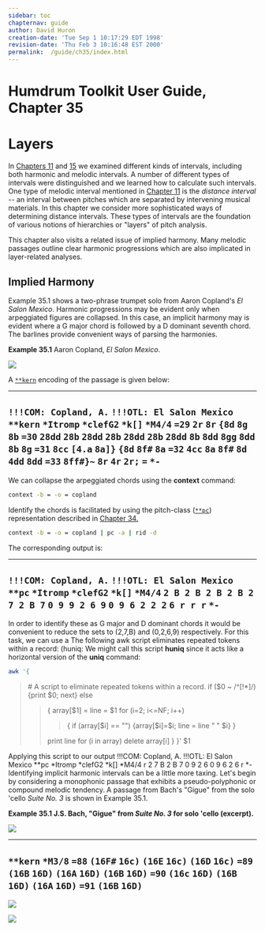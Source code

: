 ```yaml
---
sidebar: toc
chapternav: guide
author: David Huron
creation-date: 'Tue Sep 1 10:17:29 EDT 1998'
revision-date: 'Thu Feb 3 10:16:48 EST 2000'
permalink:	/guide/ch35/index.html
---
```



Humdrum Toolkit User Guide, Chapter 35
=========

Layers
======

In [Chapters 11](/guide/ch11) and [15](/guide/ch15) we examined
different kinds of intervals, including both harmonic and melodic
intervals. A number of different types of intervals were distinguished
and we learned how to calculate such intervals. One type of melodic
interval mentioned in [Chapter 11](/guide/ch11) is the *distance
interval* \-- an interval between pitches which are separated by
intervening musical materials. In this chapter we consider more
sophisticated ways of determining distance intervals. These types of
intervals are the foundation of various notions of hierarchies or
"layers" of pitch analysis.

This chapter also visits a related issue of implied harmony. Many
melodic passages outline clear harmonic progressions which are also
implicated in layer-related analyses.


Implied Harmony
---------------

Example 35.1 shows a two-phrase trumpet solo from Aaron Copland\'s *El
Salon Mexico*. Harmonic progressions may be evident only when
arpeggiated figures are collapsed. In this case, an implicit harmony may
is evident where a G major chord is followed by a D dominant seventh
chord. The barlines provide convenient ways of parsing the harmonies.

**Example 35.1** Aaron Copland, *El Salon Mexico*.

![](guide.figures/guide35.4.gif)

A [`**kern`](/rep/kern) encoding of the passage is
given below:

  ---------------------------
  `!!!COM: Copland, A.`
  `!!!OTL: El Salon Mexico`
  `**kern`
  `*Itromp`
  `*clefG2`
  `*k[]`
  `*M4/4`
  `=29`
  `2r`
  `8r`
  `{8d`
  `8g`
  `8b`
  `=30`
  `28dd`
  `28b`
  `28dd`
  `28b`
  `28dd`
  `28b`
  `28dd`
  `8b`
  `8dd`
  `8gg`
  `8dd`
  `8b`
  `8g`
  `=31`
  `8cc`
  `[4.a`
  `8a]}`
  `{8d`
  `8f#`
  `8a`
  `=32`
  `4cc`
  `8a`
  `8f#`
  `8d`
  `4dd`
  `8dd`
  `=33`
  `8ff#}~`
  `8r`
  `4r`
  `2r;`
  `=`
  `*-`
  ---------------------------
We can collapse the arpeggiated chords using the **context** command:

```bash
context -b = -o = copland
```

Identify the chords is facilitated by using the pitch-class
([`**pc`](/rep/pc)) representation described in
[Chapter 34.](/guide/ch34)

```bash
context -b = -o = copland | pc -a | rid -d
```

The corresponding output is:

  -----------------------------
  `!!!COM: Copland, A.`
  `!!!OTL: El Salon Mexico`
  `**pc`
  `*Itromp`
  `*clefG2`
  `*k[]`
  `*M4/4`
  `2 B 2 B 2 B 2 B 2 7 2 B 7`
  `0 9 9 2 6 9`
  `0 9 6 2 2 2`
  `6 r r r`
  `*-`
  -----------------------------
In order to identify these as G major and D dominant chords it would be
convenient to reduce the sets to (2,7,B) and (0,2,6,9) respectively. For
this task, we can use a The following awk script eliminates repeated
tokens within a record: (huniq: We might call this script **huniq**
since it acts like a horizontal version of the **uniq** command:

```bash
awk '{
```
> \# A script to eliminate repeated tokens within a record.
> if (\$0 \~ /\^\[!\*\]/) {print \$0; next}
> else
> > { array\[\$1\] = line = \$1
> > for (i=2; i\<=NF; i++)
> >
> > > {
> > > if (array\[\$i\] == "") {array\[\$i\]=\$i; line = line " "
> > > \$i}
> > > }
> >
> > print line
> > for (i in array) delete array\[i\]
> > }
> }\' \$1

Applying this script to our output !!!COM: Copland, A. !!!OTL: El Salon
Mexico \*\*pc \*Itromp \*clefG2 \*k\[\] \*M4/4 r 2 7 B 2 B 7 0 9 2 6 0 9
6 2 6 r \*- Identifying implicit harmonic intervals can be a little more
taxing. Let\'s begin by considering a monophonic passage that exhibits a
pseudo-polyphonic or compound melodic tendency. A passage from Bach\'s
"Gigue" from the solo \'cello *Suite No. 3* is shown in Example 35.1.

**Example 35.1 J.S. Bach, "Gigue" from *Suite No. 3* for solo \'cello
(excerpt).**

![](guide.figures/guide35.1.gif)

  ----------
  `**kern`
  `*M3/8`
  `=88`
  `(16F#`
  `16c)`
  `(16E`
  `16c)`
  `(16D`
  `16c)`
  `=89`
  `(16B`
  `16D)`
  `(16A`
  `16D)`
  `(16B`
  `16D)`
  `=90`
  `(16c`
  `16D)`
  `(16B`
  `16D)`
  `(16A`
  `16D)`
  `=91`
  `(16B`
  `16D)`
  ----------
![](guide.figures/guide35.2.gif)

![](guide.figures/guide35.3.gif)

